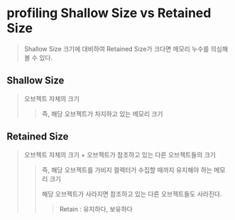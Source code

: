 # profiling Shallow Size vs Retained Size

> Shallow Size 크기에 대비하여 Retained Size가 크다면 메모리 누수를 의심해볼 수 있다.

## Shallow Size

> 오브젝트 자체의 크기
>
> > 즉, 해당 오브젝트가 차지하고 있는 메모리 크기

## Retained Size

> 오브젝트 자체의 크기 + 오브젝트가 참조하고 있는 다른 오브젝트들의 크기
>
> > 즉, 해당 오브젝트를 가비지 컬렉터가 수집할 때까지 유지해야 하는 메모리 크기
> >
> > 해당 오브젝트가 사라지면 참조하고 있는 다른 오브젝트들도 사라진다.
> >
> > > Retain : 유지하다, 보유하다
